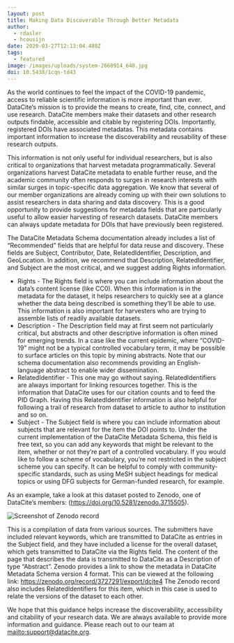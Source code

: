 ```yaml
---
layout: post
title: Making Data Discoverable Through Better Metadata
author:
  - rdasler
  - hcousijn
date: 2020-03-27T12:13:04.488Z
tags:
  - featured
image: /images/uploads/system-2660914_640.jpg
doi: 10.5438/1cqn-td43
---
```

As the world continues to feel the impact of the  COVID-19 pandemic, access to reliable scientific information is more important than ever. DataCite’s mission is to provide the means to create, find, cite, connect, and use research. DataCite members make their datasets and other research outputs findable, accessible and citable by registering DOIs. Importantly, registered DOIs have associated metadatas. This metadata contains important information to increase the discoverability and reusability of these research outputs.

This information is not only useful for individual researchers, but is also critical to organizations that harvest metadata programmatically. Several organizations harvest DataCite metadata to enable further reuse, and the academic community often responds to surges in research interests with similar surges in topic-specific data aggregation. We know that several of our member organizations are already coming up with their own solutions to assist researchers in data sharing and data discovery. This is a good opportunity to provide suggestions for metadata fields that are particularly useful to allow easier harvesting of research datasets. DataCite members can always update metadata for DOIs that have previously been registered. 

The DataCite Metadata Schema documentation already includes a list of “Recommended” fields that are helpful for data reuse and discovery. These fields are Subject, Contributor, Date, RelatedIdentifier, Description, and GeoLocation. In addition, we recommend that Description, RelatedIdentifier, and Subject are the most critical, and we suggest adding Rights information. 

* Rights - The Rights field is where you can include information about the data’s content license (like CC0). When this information is in the metadata for the dataset, it helps researchers to quickly see at a glance whether the data being described is something they’ll be able to use. This information is also important for harvesters who are trying to assemble lists of readily available datasets. 
* Description - The Description field may at first seem not particularly critical, but abstracts and other descriptive information is often mined for emerging trends. In a case like the current epidemic, where “COVID-19” might not be a typical controlled vocabulary term, it may be possible to surface articles on this topic by mining abstracts. Note that our schema documentation also recommends providing an English-language abstract to enable wider dissemination. 
* RelatedIdentifier - This one may go without saying. RelatedIdentifiers are always important for linking resources together. This is the information that DataCite uses for our citation counts and to feed the PID Graph. Having this RelatedIdentifier information is also helpful for following a trail of research from dataset to article to author to institution and so on. 
* Subject - The Subject field is where you can include information about subjects that are relevant for the item the DOI points to. Under the current implementation of the DataCite Metadata Schema, this field is free text, so you can add any keywords that might be relevant to the item, whether or not they’re part of a controlled vocabulary. If you would like to follow a scheme of vocabulary, you’re not restricted in the subject scheme you can specify. It can be helpful to comply with community-specific standards, such as using MeSH subject headings for medical topics or using DFG subjects for German-funded research, for example.

As an example, take a look at this dataset posted to Zenodo, one of DataCite’s members: (<https://doi.org/10.5281/zenodo.3715505>).

![Screenshot of Zenodo record](/images/uploads/screenshot-38-.png "An example of helpful metadata")

This is a compilation of data from various sources. The submitters have included relevant keywords, which are transmitted to DataCite as entries in the Subject field, and they have included a license for the overall dataset, which gets transmitted to DataCite via the Rights field. The content of the page that describes the data is transmitted to DataCite as a Description of type “Abstract”. Zenodo provides a link to show the metadata in DataCite Metadata Schema version 4 format. This can be viewed at the following link: <https://zenodo.org/record/3727291/export/dcite4> The Zenodo record also includes RelatedIdentifiers for this item, which in this case is used to relate the versions of the dataset to each other. 

We hope that this guidance helps increase the discoverability, accessibility and citability of your research data. We are always available to provide more information and guidance. Please reach out to our team at <mailto:support@datacite.org>.
